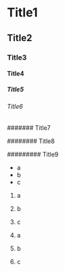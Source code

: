 
# Title1

## Title2

### Title3

#### Title4

##### Title5

###### Title6

####### Title7

######## Title8

######### Title9

 - a
 - b
 - c

 1. a
 2. b
 3. c

 0. a
 1. b
 2. c

